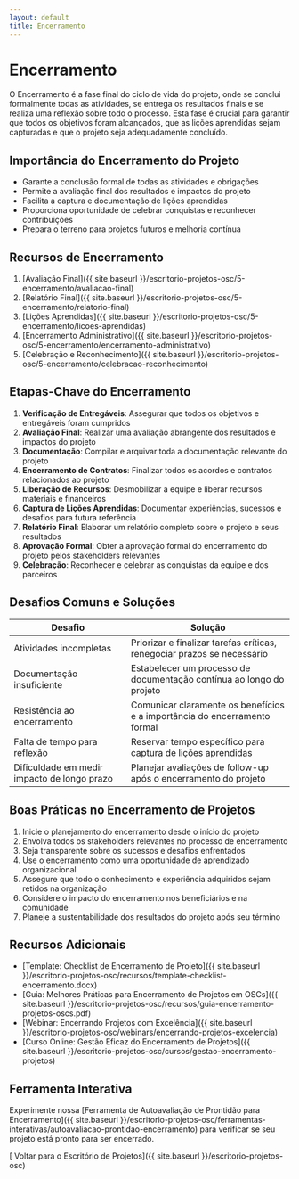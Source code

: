```yaml
---
layout: default
title: Encerramento
---
```


# <i class="fas fa-flag-checkered"></i> Encerramento

O Encerramento é a fase final do ciclo de vida do projeto, onde se conclui formalmente todas as atividades, se entrega os resultados finais e se realiza uma reflexão sobre todo o processo. Esta fase é crucial para garantir que todos os objetivos foram alcançados, que as lições aprendidas sejam capturadas e que o projeto seja adequadamente concluído.

## Importância do Encerramento do Projeto

- Garante a conclusão formal de todas as atividades e obrigações
- Permite a avaliação final dos resultados e impactos do projeto
- Facilita a captura e documentação de lições aprendidas
- Proporciona oportunidade de celebrar conquistas e reconhecer contribuições
- Prepara o terreno para projetos futuros e melhoria contínua

## Recursos de Encerramento

1. [Avaliação Final]({{ site.baseurl }}/escritorio-projetos-osc/5-encerramento/avaliacao-final)
2. [Relatório Final]({{ site.baseurl }}/escritorio-projetos-osc/5-encerramento/relatorio-final)
3. [Lições Aprendidas]({{ site.baseurl }}/escritorio-projetos-osc/5-encerramento/licoes-aprendidas)
4. [Encerramento Administrativo]({{ site.baseurl }}/escritorio-projetos-osc/5-encerramento/encerramento-administrativo)
5. [Celebração e Reconhecimento]({{ site.baseurl }}/escritorio-projetos-osc/5-encerramento/celebracao-reconhecimento)

## Etapas-Chave do Encerramento

1. **Verificação de Entregáveis**: Assegurar que todos os objetivos e entregáveis foram cumpridos
2. **Avaliação Final**: Realizar uma avaliação abrangente dos resultados e impactos do projeto
3. **Documentação**: Compilar e arquivar toda a documentação relevante do projeto
4. **Encerramento de Contratos**: Finalizar todos os acordos e contratos relacionados ao projeto
5. **Liberação de Recursos**: Desmobilizar a equipe e liberar recursos materiais e financeiros
6. **Captura de Lições Aprendidas**: Documentar experiências, sucessos e desafios para futura referência
7. **Relatório Final**: Elaborar um relatório completo sobre o projeto e seus resultados
8. **Aprovação Formal**: Obter a aprovação formal do encerramento do projeto pelos stakeholders relevantes
9. **Celebração**: Reconhecer e celebrar as conquistas da equipe e dos parceiros

## Desafios Comuns e Soluções

| Desafio | Solução |
|---------|---------|
| Atividades incompletas | Priorizar e finalizar tarefas críticas, renegociar prazos se necessário |
| Documentação insuficiente | Estabelecer um processo de documentação contínua ao longo do projeto |
| Resistência ao encerramento | Comunicar claramente os benefícios e a importância do encerramento formal |
| Falta de tempo para reflexão | Reservar tempo específico para captura de lições aprendidas |
| Dificuldade em medir impacto de longo prazo | Planejar avaliações de follow-up após o encerramento do projeto |

## Boas Práticas no Encerramento de Projetos

1. Inicie o planejamento do encerramento desde o início do projeto
2. Envolva todos os stakeholders relevantes no processo de encerramento
3. Seja transparente sobre os sucessos e desafios enfrentados
4. Use o encerramento como uma oportunidade de aprendizado organizacional
5. Assegure que todo o conhecimento e experiência adquiridos sejam retidos na organização
6. Considere o impacto do encerramento nos beneficiários e na comunidade
7. Planeje a sustentabilidade dos resultados do projeto após seu término

## Recursos Adicionais

- [Template: Checklist de Encerramento de Projeto]({{ site.baseurl }}/escritorio-projetos-osc/recursos/template-checklist-encerramento.docx)
- [Guia: Melhores Práticas para Encerramento de Projetos em OSCs]({{ site.baseurl }}/escritorio-projetos-osc/recursos/guia-encerramento-projetos-oscs.pdf)
- [Webinar: Encerrando Projetos com Excelência]({{ site.baseurl }}/escritorio-projetos-osc/webinars/encerrando-projetos-excelencia)
- [Curso Online: Gestão Eficaz do Encerramento de Projetos]({{ site.baseurl }}/escritorio-projetos-osc/cursos/gestao-encerramento-projetos)

## Ferramenta Interativa

Experimente nossa [Ferramenta de Autoavaliação de Prontidão para Encerramento]({{ site.baseurl }}/escritorio-projetos-osc/ferramentas-interativas/autoavaliacao-prontidao-encerramento) para verificar se seu projeto está pronto para ser encerrado.

[<i class="fas fa-arrow-left"></i> Voltar para o Escritório de Projetos]({{ site.baseurl }}/escritorio-projetos-osc)
